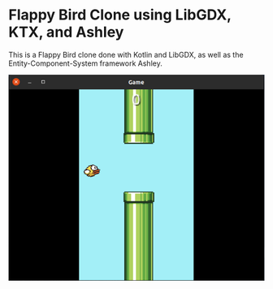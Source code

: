 # Flappy Bird Clone using LibGDX, KTX, and Ashley

This is a Flappy Bird clone done with Kotlin and LibGDX, as well as the Entity-Component-System framework Ashley.

![](./demo.png)